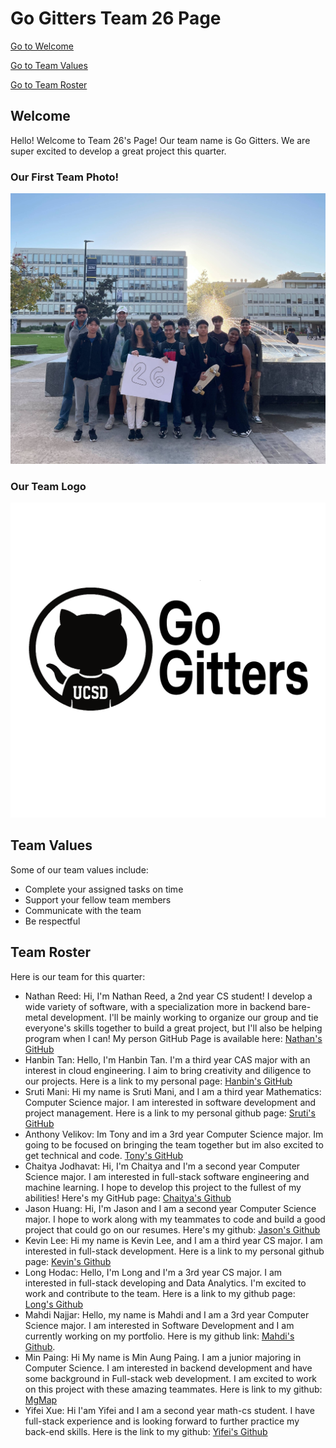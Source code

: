 # Go Gitters Team 26 Page

[Go to Welcome](#welcome)

[Go to Team Values](#team-values)

[Go to Team Roster](#team-roster)

## Welcome
Hello! Welcome to Team 26's Page! Our team name is Go Gitters. We are super excited to develop a great project this quarter.

### Our First Team Photo!
![Team Image](./teambonding.jpg)

### Our Team Logo
![Team Logo](./branding/logo_name.png)

## Team Values
Some of our team values include: 

- Complete your assigned tasks on time
- Support your fellow team members 
- Communicate with the team
- Be respectful

## Team Roster
Here is our team for this quarter:

- Nathan Reed: Hi, I'm Nathan Reed, a 2nd year CS student! I develop a wide variety of software, with a specialization more in backend bare-metal development. I'll be mainly working to organize our group and tie everyone's skills together to build a great project, but I'll also be helping program when I can! My person GitHub Page is available here: [Nathan's GitHub](https://github.com/Minater247)
- Hanbin Tan: Hello, I'm Hanbin Tan. I'm a third year CAS major with an interest in cloud engineering. I aim to bring creativity and diligence to our projects.  Here is a link to my personal  page: [Hanbin's GitHub](https://hanbintan.com)
- Sruti Mani: Hi my name is Sruti Mani, and I am a third year Mathematics: Computer Science major. I am interested in software development and project management. Here is a link to my personal github page: [Sruti's GitHub](https://github.com/srutimani)
- Anthony Velikov: Im Tony and im a 3rd year Computer Science major. Im going to be focused on bringing the team together but im also excited to get technical and code. [Tony's GitHub](https://github.com/AnthonyVelikov)
- Chaitya Jodhavat: Hi, I'm Chaitya and I'm a second year Computer Science major. I am interested in full-stack software engineering and machine learning. I hope to develop this project to the fullest of my abilities! Here's my GitHub page: [Chaitya's Github](https://github.com/ChaityaJ21)
- Jason Huang: Hi, I'm Jason and I am a second year Computer Science major. I hope to work along with my teammates to code and build a good project that could go on our resumes. Here's my github: [Jason's Github](https://github.com/jasonhuan9)
- Kevin Lee: Hi my name is Kevin Lee, and I am a third year CS major. I am interested in full-stack development. Here is a link to my personal github page: [Kevin's Github](https://github.com/kevinlee1989)
- Long Hodac: Hello, I'm Long and I'm a 3rd year CS major. I am interested in full-stack developing and Data Analytics. I'm excited to work and contribute to the team. Here is a link to my github page: [Long's Github](https://github.com/longhodac-ucsd)
- Mahdi Najjar: Hello, my name is Mahdi and I am a 3rd year Computer Science major. I am interested in Software Development and I am currently working on my portfolio. Here is my github link: [Mahdi's Github](https://Github.com/Mahdilla).
- Min Paing: Hi My name is Min Aung Paing. I am a junior majoring in Computer Science. I am interested in backend development and have some background in Full-stack web development. I am excited to work on this project with these amazing teammates. Here is link to my github: [MgMap](https://github.com/MgMap)
- Yifei Xue: Hi I'am Yifei and I am a second year math-cs student. I have full-stack experience and is looking forward to further practice my back-end skills. Here is the link to my github: [Yifei's Github](https://github.com/YifeiXue111)
